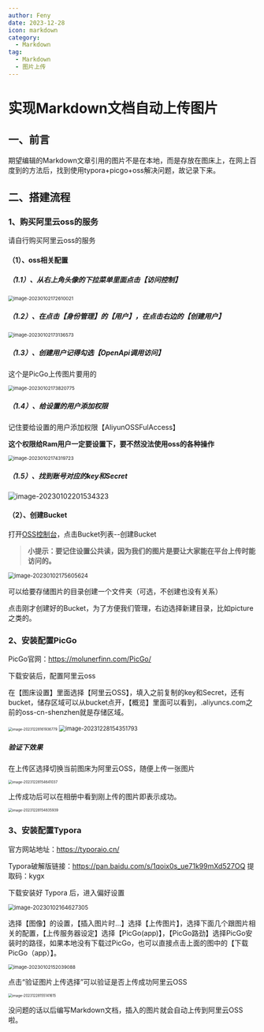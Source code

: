 ```yaml
---
author: Feny
date: 2023-12-28
icon: markdown
category:
  - Markdown
tag:
  - Markdown
  - 图片上传
---
```


# 实现Markdown文档自动上传图片



## 一、前言

期望编辑的Markdown文章引用的图片不是在本地，而是存放在图床上，在网上百度到的方法后，找到使用typora+picgo+oss解决问题，故记录下来。

## 二、搭建流程

### 1、购买阿里云oss的服务

请自行购买阿里云oss的服务

#### （1）、oss相关配置

##### （1.1）、从右上角头像的下拉菜单里面点击【访问控制】

<img src="http://oss.feny.ink/blogs/images/202312281529702.png" alt="image-20230102172610021" style="zoom: 67%;" /> 



##### （1.2）、在点击【身份管理】的【用户】，在点击右边的【创建用户】

<img src="http://oss.feny.ink/blogs/images/202312281531203.png" alt="image-20230102173136573" style="zoom:67%;" /> 

##### （1.3）、创建用户记得勾选【OpenApi调用访问】

这个是PicGo上传图片要用的

<img src="http://oss.feny.ink/blogs/images/202312281532975.png" alt="image-20230102173820775" style="zoom: 67%;" /> 

##### （1.4）、给设置的用户添加权限

记住要给设置的用户添加权限【AliyunOSSFulAccess】

**这个权限给Ram用户一定要设置下，要不然没法使用oss的各种操作**

<img src="http://oss.feny.ink/blogs/images/202312281532817.png" alt="image-20230102174319723" style="zoom: 67%;" /> 

##### （1.5）、找到账号对应的key和Secret

![image-20230102201534323](http://oss.feny.ink/blogs/images/202312281533491.png) 

#### （2）、创建Bucket

打开[OSS控制台](https://oss.console.aliyun.com/overview)，点击Bucket列表--创建Bucket

>**小提示：要记住设置公共读，因为我们的图片是要让大家能在平台上传时能访问的。**

<img src="http://oss.feny.ink/blogs/images/202312281537737.png" alt="image-20230102175605624" style="zoom:80%;" /> 

可以给要存储图片的目录创建一个文件夹（可选，不创建也没有关系）

点击刚才创建好的Bucket，为了方便我们管理，右边选择新建目录，比如picture之类的。

### 2、安装配置PicGo

PicGo官网：<https://molunerfinn.com/PicGo/>

下载安装后，配置阿里云oss

在【图床设置】里面选择【阿里云OSS】，填入之前复制的key和Secret，还有bucket，储存区域可以从bucket点开，【概览】里面可以看到，.aliyuncs.com之前的oss-cn-shenzhen就是存储区域。 

<img src="http://oss.feny.ink/blogs/images/202312281619853.png" alt="image-20231228161936779" style="zoom:50%;" /> 

<img src="http://oss.feny.ink/blogs/images/202312281543842.png" alt="image-20231228154351793" style="zoom:80%;" /> 

##### 验证下效果

在上传区选择切换当前图床为阿里云OSS，随便上传一张图片

<img src="http://oss.feny.ink/blogs/images/202312281546085.png" alt="image-20231228154641037" style="zoom:50%;" /> 

上传成功后可以在相册中看到刚上传的图片即表示成功。

<img src="http://oss.feny.ink/blogs/images/202312281548984.png" alt="image-20231228154835939" style="zoom:50%;" />  

### 3、安装配置Typora

官方网站地址：<https://typoraio.cn/>

Typora破解版链接：<https://pan.baidu.com/s/1qoix0s_ue71k99mXd527OQ> 提取码：kygx

下载安装好 Typora 后，进入偏好设置

<img src="http://oss.feny.ink/blogs/images/202312281519218.png" alt="image-20230102164627305" style="zoom: 80%;" /> 

选择【图像】的设置，【插入图片时...】选择【上传图片】，选择下面几个跟图片相关的配置，【上传服务器设定】选择【PicGo(app)】，【PicGo路劲】选择PicGo安装时的路径，如果本地没有下载过PicGo，也可以直接点击上面的图中的【下载PicGo（app）】。

<img src="http://oss.feny.ink/blogs/images/202312281521725.png" alt="image-20230102152039088" style="zoom: 67%;" /> 

点击“验证图片上传选择”可以验证是否上传成功阿里云OSS

<img src="http://oss.feny.ink/blogs/images/202312281551663.png" alt="image-20231228155141615" style="zoom:50%;" /> 

没问题的话以后编写Markdown文档，插入的图片就会自动上传到阿里云OSS啦。
